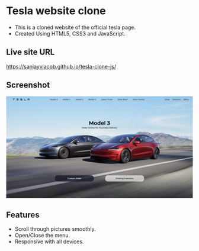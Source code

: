 # Tesla website clone

- This is a cloned website of the official tesla page.
- Created Using HTML5, CSS3 and JavaScript.

## Live site URL

https://sanjayvjacob.github.io/tesla-clone-js/

## Screenshot

![](./screenshot.png)

## Features

- Scroll through pictures smoothly.
- Open/Close the menu.
- Responsive with all devices.
